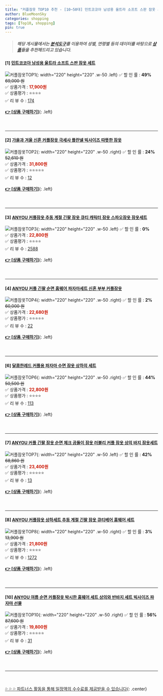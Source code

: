 ```yaml
---
title: "커플잠옷 TOP10 추천 - [10~50대] 민트코코아 남성용 울트라 소프트 스판 잠옷 세트"
author: BlueMoonSky
categories: shopping
tags: [Top10, shopping]
pin: true
---
```


> ##### 해당 게시물에서는 [**분석도구**](https://itemscout.io/)를 이용하여 **성별**, **연령별** 등의 데이터를 바탕으로 [**상품**](https://link.coupang.com/a/baae76)들을 추천해드리고 있습니다.

#### [1] [민트코코아 남성용 울트라 소프트 스판 잠옷 세트](https://link.coupang.com/re/AFFSDP?lptag=AF5964186&subid=bluemoonsky6999&pageKey=2286128934&traceid=V0-153&itemId=3929632868&vendorItemId=71914142905)
![커플잠옷TOP1](https://thumbnail10.coupangcdn.com/thumbnails/remote/230x230ex/image/retail/images/2020/10/23/13/9/2cd067b6-b53f-4115-bd66-99137cdebb2c.jpg){: width="220" height="220" .w-50 .left}
✅ 할 인 률 : **49%** ~~<del class="base-price"> 69,000  </del>원~~<br>
✅ 상품가격 : <span style="color:#cb1400"> **17,900원** </span><br>
✅ 상품평가 : ⭐⭐⭐⭐<br>
✅ 리 뷰 수 : [174](https://link.coupang.com/re/AFFSDP?lptag=AF5964186&subid=bluemoonsky6999&pageKey=2286128934&traceid=V0-153&itemId=3929632868&vendorItemId=71914142905)<br>
<br>
[**👉  [상품 구매하기]**](https://link.coupang.com/re/AFFSDP?lptag=AF5964186&subid=bluemoonsky6999&pageKey=2286128934&traceid=V0-153&itemId=3929632868&vendorItemId=71914142905){: .left}
<br>
<br>
<br>

***

#### [2] [가을과 겨울 신혼 커플잠옷 극세사 플란넬 빅사이즈 따뜻한 잠옷](https://link.coupang.com/re/AFFSDP?lptag=AF5964186&subid=bluemoonsky6999&pageKey=7616745796&traceid=V0-153&itemId=20184538278&vendorItemId=87297777847)
![커플잠옷TOP2](https://thumbnail8.coupangcdn.com/thumbnails/remote/230x230ex/image/vendor_inventory/8a72/c9a91d2469c8899e087f8ac015b7cc9e27c9cbf0e1a2ad6af5c8eb97318c.png){: width="220" height="220" .w-50 .right}
✅ 할 인 률 : **24%** ~~<del class="base-price"> 52,610  </del>원~~<br>
✅ 상품가격 : <span style="color:#cb1400"> **31,800원** </span><br>
✅ 상품평가 : ⭐⭐⭐⭐⭐<br>
✅ 리 뷰 수 : [12](https://link.coupang.com/re/AFFSDP?lptag=AF5964186&subid=bluemoonsky6999&pageKey=7616745796&traceid=V0-153&itemId=20184538278&vendorItemId=87297777847)<br>
<br>
[**👉  [상품 구매하기]**](https://link.coupang.com/re/AFFSDP?lptag=AF5964186&subid=bluemoonsky6999&pageKey=7616745796&traceid=V0-153&itemId=20184538278&vendorItemId=87297777847){: .left}
<br>
<br>
<br>

***

#### [3] [ANYOU 커플잠옷 추동 계절 긴팔 잠옷 큐티 캐릭터 잠옷 스파오잠옷 잠옷세트](https://link.coupang.com/re/AFFSDP?lptag=AF5964186&subid=bluemoonsky6999&pageKey=7551014490&traceid=V0-153&itemId=19871927645&vendorItemId=86972628159)
![커플잠옷TOP3](https://thumbnail8.coupangcdn.com/thumbnails/remote/230x230ex/image/vendor_inventory/8b3f/dd8da39d8a87bc1c713a7b7df4bced751e9b7ae56bbf7bf4d9bc2f580a16.jpg){: width="220" height="220" .w-50 .left}
✅ 할 인 률 : **0%** <br>
✅ 상품가격 : <span style="color:#cb1400"> **22,800원** </span><br>
✅ 상품평가 : ⭐⭐⭐⭐<br>
✅ 리 뷰 수 : [2588](https://link.coupang.com/re/AFFSDP?lptag=AF5964186&subid=bluemoonsky6999&pageKey=7551014490&traceid=V0-153&itemId=19871927645&vendorItemId=86972628159)<br>
<br>
[**👉  [상품 구매하기]**](https://link.coupang.com/re/AFFSDP?lptag=AF5964186&subid=bluemoonsky6999&pageKey=7551014490&traceid=V0-153&itemId=19871927645&vendorItemId=86972628159){: .left}
<br>
<br>
<br>

***

#### [4] [ANYOU 커플 긴팔 순면 홈웨어 파자마세트 신혼 부부 커플잠옷](https://link.coupang.com/re/AFFSDP?lptag=AF5964186&subid=bluemoonsky6999&pageKey=7539488090&traceid=V0-153&itemId=19815957352&vendorItemId=87111883948)
![커플잠옷TOP4](https://thumbnail7.coupangcdn.com/thumbnails/remote/230x230ex/image/vendor_inventory/5b32/2d11a8746c46fb2a80b8f15d405f2808d82b5a57e65184144cb03272ccab.jpg){: width="220" height="220" .w-50 .right}
✅ 할 인 률 : **2%** ~~<del class="base-price"> 60,000  </del>원~~<br>
✅ 상품가격 : <span style="color:#cb1400"> **22,680원** </span><br>
✅ 상품평가 : ⭐⭐⭐⭐⭐<br>
✅ 리 뷰 수 : [22](https://link.coupang.com/re/AFFSDP?lptag=AF5964186&subid=bluemoonsky6999&pageKey=7539488090&traceid=V0-153&itemId=19815957352&vendorItemId=87111883948)<br>
<br>
[**👉  [상품 구매하기]**](https://link.coupang.com/re/AFFSDP?lptag=AF5964186&subid=bluemoonsky6999&pageKey=7539488090&traceid=V0-153&itemId=19815957352&vendorItemId=87111883948){: .left}
<br>
<br>
<br>

***

#### [6] [달콤한레드 커플용 파자마 수면 잠옷 상하의 세트](https://link.coupang.com/re/AFFSDP?lptag=AF5964186&subid=bluemoonsky6999&pageKey=2273305623&traceid=V0-153&itemId=3899639820&vendorItemId=71884233578)
![커플잠옷TOP6](https://thumbnail7.coupangcdn.com/thumbnails/remote/230x230ex/image/retail/images/1699035534580968-b0333154-df19-4f17-a0c2-81113551dc6f.jpg){: width="220" height="220" .w-50 .right}
✅ 할 인 률 : **44%** ~~<del class="base-price"> 50,500  </del>원~~<br>
✅ 상품가격 : <span style="color:#cb1400"> **22,800원** </span><br>
✅ 상품평가 : ⭐⭐⭐⭐<br>
✅ 리 뷰 수 : [113](https://link.coupang.com/re/AFFSDP?lptag=AF5964186&subid=bluemoonsky6999&pageKey=2273305623&traceid=V0-153&itemId=3899639820&vendorItemId=71884233578)<br>
<br>
[**👉  [상품 구매하기]**](https://link.coupang.com/re/AFFSDP?lptag=AF5964186&subid=bluemoonsky6999&pageKey=2273305623&traceid=V0-153&itemId=3899639820&vendorItemId=71884233578){: .left}
<br>
<br>
<br>

***

#### [7] [ANYOU 커플 긴팔 잠옷 순면 체크 곰돌이 잠옷 러블리 커플 잠옷 상의 바지 잠옷세트](https://link.coupang.com/re/AFFSDP?lptag=AF5964186&subid=bluemoonsky6999&pageKey=6882827331&traceid=V0-153&itemId=16499298454&vendorItemId=87187395417)
![커플잠옷TOP7](https://thumbnail8.coupangcdn.com/thumbnails/remote/230x230ex/image/vendor_inventory/fdb5/a0c5c696480eb152ee346b536d449e66d3a4187d57e7864c601e3bc89012.jpg){: width="220" height="220" .w-50 .left}
✅ 할 인 률 : **42%** ~~<del class="base-price"> 68,860  </del>원~~<br>
✅ 상품가격 : <span style="color:#cb1400"> **23,400원** </span><br>
✅ 상품평가 : ⭐⭐⭐⭐⭐<br>
✅ 리 뷰 수 : [13](https://link.coupang.com/re/AFFSDP?lptag=AF5964186&subid=bluemoonsky6999&pageKey=6882827331&traceid=V0-153&itemId=16499298454&vendorItemId=87187395417)<br>
<br>
[**👉  [상품 구매하기]**](https://link.coupang.com/re/AFFSDP?lptag=AF5964186&subid=bluemoonsky6999&pageKey=6882827331&traceid=V0-153&itemId=16499298454&vendorItemId=87187395417){: .left}
<br>
<br>
<br>

***

#### [8] [ANYOU 커플잠옷 상하세트 추동 계절 긴팔 잠옷 큐티베어 홈웨어 세트](https://link.coupang.com/re/AFFSDP?lptag=AF5964186&subid=bluemoonsky6999&pageKey=7551023372&traceid=V0-153&itemId=19871982521&vendorItemId=86972682073)
![커플잠옷TOP8](https://thumbnail9.coupangcdn.com/thumbnails/remote/230x230ex/image/vendor_inventory/2dee/b0cade673072c396e3e157b0e8d8bb039870f1572a6b6d09466acb65def0.jpg){: width="220" height="220" .w-50 .right}
✅ 할 인 률 : **3%** ~~<del class="base-price"> 13,900  </del>원~~<br>
✅ 상품가격 : <span style="color:#cb1400"> **21,800원** </span><br>
✅ 상품평가 : ⭐⭐⭐⭐<br>
✅ 리 뷰 수 : [1272](https://link.coupang.com/re/AFFSDP?lptag=AF5964186&subid=bluemoonsky6999&pageKey=7551023372&traceid=V0-153&itemId=19871982521&vendorItemId=86972682073)<br>
<br>
[**👉  [상품 구매하기]**](https://link.coupang.com/re/AFFSDP?lptag=AF5964186&subid=bluemoonsky6999&pageKey=7551023372&traceid=V0-153&itemId=19871982521&vendorItemId=86972682073){: .left}
<br>
<br>
<br>

***

#### [10] [ANYOU 여름 순면 커플잠옷 박시한 홈웨어 세트 상의와 반바지 세트 빅사이즈 파자마 선물](https://link.coupang.com/re/AFFSDP?lptag=AF5964186&subid=bluemoonsky6999&pageKey=7330448401&traceid=V0-153&itemId=18818665682&vendorItemId=86567165559)
![커플잠옷TOP10](https://thumbnail7.coupangcdn.com/thumbnails/remote/230x230ex/image/vendor_inventory/501e/ce66c3b16bb6cec6d9c4cbf59bcca67bd683a021be6b853358b8ed4eb8d7.jpg){: width="220" height="220" .w-50 .right}
✅ 할 인 률 : **56%** ~~<del class="base-price"> 87,600  </del>원~~<br>
✅ 상품가격 : <span style="color:#cb1400"> **19,800원** </span><br>
✅ 상품평가 : ⭐⭐⭐⭐⭐<br>
✅ 리 뷰 수 : [31](https://link.coupang.com/re/AFFSDP?lptag=AF5964186&subid=bluemoonsky6999&pageKey=7330448401&traceid=V0-153&itemId=18818665682&vendorItemId=86567165559)<br>
<br>
[**👉  [상품 구매하기]**](https://link.coupang.com/re/AFFSDP?lptag=AF5964186&subid=bluemoonsky6999&pageKey=7330448401&traceid=V0-153&itemId=18818665682&vendorItemId=86567165559){: .left}
<br>
<br>
<br>

***
<br><br>[💦 💦 💦 파트너스 활동을 통해 일정액의 수수료를 제공받을 수 있습니다](https://link.coupang.com/a/baae76){: .center}